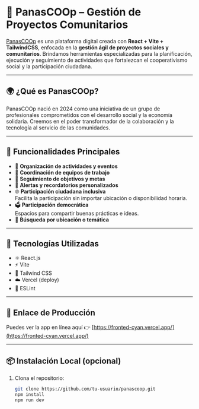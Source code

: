 # 🤝 PanasCOOp – Gestión de Proyectos Comunitarios

[PanasCOOp](https://fronted-cyan.vercel.app/) es una plataforma digital creada con **React + Vite + TailwindCSS**, enfocada en la **gestión ágil de proyectos sociales y comunitarios**. Brindamos herramientas especializadas para la planificación, ejecución y seguimiento de actividades que fortalezcan el cooperativismo social y la participación ciudadana.

---

## 🌍 ¿Qué es PanasCOOp?

PanasCOOp nació en 2024 como una iniciativa de un grupo de profesionales comprometidos con el desarrollo social y la economía solidaria. Creemos en el poder transformador de la colaboración y la tecnología al servicio de las comunidades.

---

## 🚀 Funcionalidades Principales

- 📅 **Organización de actividades y eventos**
- 👥 **Coordinación de equipos de trabajo**
- 🎯 **Seguimiento de objetivos y metas**
- 🔔 **Alertas y recordatorios personalizados**
- 🌐 **Participación ciudadana inclusiva**  
  Facilita la participación sin importar ubicación o disponibilidad horaria.
- 🗳️ **Participación democrática**  
  Espacios para compartir buenas prácticas e ideas.
- 📌 **Búsqueda por ubicación o temática**

---

## 🧰 Tecnologías Utilizadas

- ⚛️ React.js
- ⚡ Vite
- 💨 Tailwind CSS
- ☁️ Vercel (deploy)
- 🧹 ESLint

---

## 🔗 Enlace de Producción

Puedes ver la app en línea aquí 👉 [https://fronted-cyan.vercel.app/](https://fronted-cyan.vercel.app/)

---

## 📦 Instalación Local (opcional)

1. Clona el repositorio:
   ```bash
   git clone https://github.com/tu-usuario/panascoop.git
   npm install
   npm run dev

